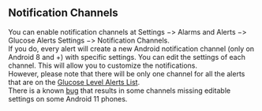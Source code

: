 ## Notification Channels  
  
You can enable notification channels at Settings &#8722;> Alarms and Alerts &#8722;> Glucose Alerts Settings &#8722;> Notification Channels.  
If you do, every alert will create a new Android notification channel (only on Android 8 and +) with specific settings.  You can edit the settings of each channel.  This will allow you to customize the notifications.  
However, please note that there will be only one channel for all the alerts that are on the [Glucose Level Alerts List](Glucose-level-alerts.md).  
There is a known [bug](https://github.com/NightscoutFoundation/xDrip/issues/1503) that results in some channels missing editable settings on some Android 11 phones.  
